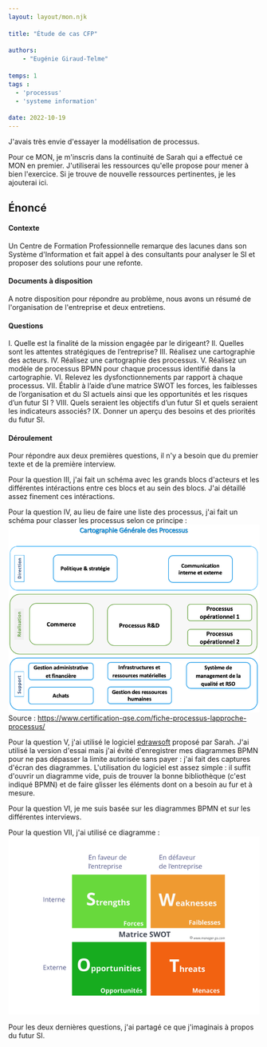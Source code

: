 ```yaml
---
layout: layout/mon.njk

title: "Étude de cas CFP"

authors:
    - "Eugénie Giraud-Telme"

temps: 1
tags :
  - 'processus'
  - 'systeme information'

date: 2022-10-19
---
```

<!-- Début Résumé -->
J'avais très envie d'essayer la modélisation de processus.

<!-- fin Résumé -->

Pour ce MON, je m'inscris dans la continuité de Sarah qui a effectué ce MON en premier. J'utiliserai les ressources qu'elle propose pour mener à bien l'exercice. Si je trouve de nouvelle ressources pertinentes, je les ajouterai ici.

## Énoncé

#### Contexte

Un Centre de Formation Professionnelle remarque des lacunes dans son Système d'Information et fait appel à des consultants pour analyser le SI et proposer des solutions pour une refonte.

#### Documents à disposition

A notre disposition pour répondre au problème, nous avons un résumé de l'organisation de l'entreprise et deux entretiens.

#### Questions

I. Quelle est la finalité de la mission engagée par le dirigeant?
II. Quelles sont les attentes stratégiques de l’entreprise?
III. Réalisez une cartographie des acteurs.
IV. Réalisez une cartographie des processus.
V. Réalisez un modèle de processus BPMN pour chaque processus identifié dans la cartographie.
VI. Relevez les dysfonctionnements par rapport à chaque processus.
VII. Établir à l’aide d’une matrice SWOT les forces, les faiblesses de l’organisation et du SI actuels ainsi que
les opportunités et les risques d’un futur SI ?
VIII. Quels seraient les objectifs d’un futur SI et quels seraient les indicateurs associés?
IX. Donner un aperçu des besoins et des priorités du futur SI.

#### Déroulement

Pour répondre aux deux premières questions, il n'y a besoin que du premier texte et de la première interview.

Pour la question III, j'ai fait un schéma avec les grands blocs d'acteurs et les différentes intéractions entre ces blocs et au sein des blocs. J'ai détaillé assez finement ces intéractions.

Pour la question IV, au lieu de faire une liste des processus, j'ai fait un schéma pour classer les processus selon ce principe :
<img src="https://raw.githubusercontent.com/do-it-ecm/promo-2022-2023/main/Giraud-Telme-Eugenie/mon/temps-1.2/Exemple-cartographie-des-processus.png">
Source : https://www.certification-qse.com/fiche-processus-lapproche-processus/

Pour la question V, j'ai utilisé le logiciel [edrawsoft](https://www.edrawsoft.com/fr/how-to-create-bpmn.html#:~:text=Pour%20cr%C3%A9er%20des%20diagrammes%20BPMN%2C%20les%20objets%20BPMN%20sont%20s%C3%A9lectionn%C3%A9s,les%20formes%20comme%20d'habitude.) proposé par Sarah. J'ai utilisé la version d'essai mais j'ai évité d'enregistrer mes diagrammes BPMN pour ne pas dépasser la limite autorisée sans payer : j'ai fait des captures d'écran des diagrammes. L'utilisation du logiciel est assez simple : il suffit d'ouvrir un diagramme vide, puis de trouver la bonne bibliothèque (c'est indiqué BPMN) et de faire glisser les éléments dont on a besoin au fur et à mesure.

Pour la question VI, je me suis basée sur les diagrammes BPMN et sur les différentes interviews.

Pour la question VII, j'ai utilisé ce diagramme :
<img src="https://raw.githubusercontent.com/do-it-ecm/promo-2022-2023/main/Giraud-Telme-Eugenie/mon/temps-1.2/Matrice_SWOT.png">

Pour les deux dernières questions, j'ai partagé ce que j'imaginais à propos du futur SI.